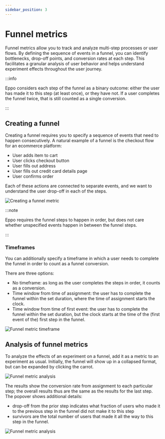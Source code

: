 ```yaml
---
sidebar_position: 3
---
```


# Funnel metrics

Funnel metrics allow you to track and analyze multi-step processes or user flows.
By defining the sequence of events in a funnel, you can identify bottlenecks, drop-off points, and conversion rates at each step.
This facilitates a granular analysis of user behavior and helps understand experiment effects throughout the user journey.

:::info

Eppo considers each step of the funnel as a binary outcome: either the user has made it to this step (at least once), or they have not. If a user completes the funnel twice, that is still counted as a single conversion.

:::

## Creating a funnel

Creating a funnel requires you to specify a sequence of events that need to happen consecutively.
A natural example of a funnel is the checkout flow for an ecommerce platform:

- User adds item to cart
- User clicks checkout button
- User fills out address
- User fills out credit card details page
- User confirms order

Each of these actions are connected to separate events, and we want to understand the user drop-off in each of the steps.

![Creating a funnel metric](/img/data-management/metrics/funnel-create-metric.png)

:::note

Eppo requires the funnel steps to happen in order, but does not care whether unspecified events happen in between the funnel steps.

:::

### Timeframes

You can additionally specify a timeframe in which a user needs to complete the funnel in order to count as a funnel conversion.

There are three options:

- No timeframe: as long as the user completes the steps in order, it counts as a conversion.
- Time window from time of assignment: the user has to complete the funnel within the set duration, where the time of assignment starts the clock.
- Time window from time of first event: the user has to complete the funnel within the set duration, but the clock starts at the time of the (first event of the) first step in the funnel.

![Funnel metric timeframe](/img/data-management/metrics/funnel-metric-timeframe.png)

## Analysis of funnel metrics

To analyze the effects of an experiment on a funnel, add it as a metric to an experiment as usual.
Initially, the funnel will show up in a collapsed format, but can be expanded by clicking the carrot.

![Funnel metric analysis](/img/data-management/metrics/funnel-analysis-collapsed.png)

The results show the conversion rate from assignment to each particular step; the overall results thus are the same as the results for the last step.
The popover shows additional details:

- drop-off from the prior step indicates what fraction of users who made it to the previous step in the funnel did not make it to this step
- survivors are the total number of users that made it all the way to this step in the funnel.

![Funnel metric analysis](/img/data-management/metrics/funnel-analysis.png)

